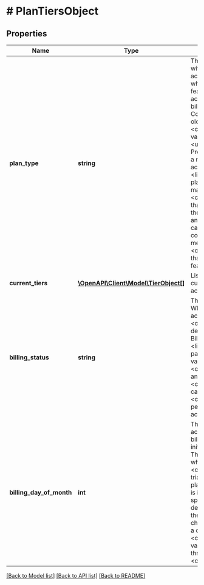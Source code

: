 # # PlanTiersObject

## Properties

Name | Type | Description | Notes
------------ | ------------- | ------------- | -------------
**plan_type** | **string** | The billing plan that is associated with a client&#39;s Constant Contact account. The billing plan determines which Constant Contact product features that the client account can access. If you are not on the latest billing plan, contact the Constant Contact Partner Team. However, older billing plans and &lt;code&gt;plan_type&lt;/code&gt; enum values will continue to be supported. &lt;ul&gt;   &lt;li&gt;&lt;code&gt;TRIAL&lt;/code&gt;: Provides limited product features for a non-billed account and the account has an expiration date.&lt;/li&gt;   &lt;li&gt;&lt;code&gt;BRONZE&lt;/code&gt;: Billable plan that provides basic email and marketing tools.&lt;/li&gt;     &lt;li&gt;&lt;code&gt;SILVER&lt;/code&gt;: Billable plan that provides all features available in the &lt;code&gt;BRONZE&lt;/code&gt; plan, and adds some additional email campaign to features, such as contact segmentation and social media ads integration.&lt;/li&gt;   &lt;li&gt;&lt;code&gt;GOLD&lt;/code&gt;: Billable plan that provides all available product features.&lt;/li&gt; &lt;/ul&gt; | [optional]
**current_tiers** | [**\OpenAPI\Client\Model\TierObject[]**](TierObject.md) | Lists the billing plan tiers that are currently associated with a client account. | [optional]
**billing_status** | **string** | The client&#39;s account billing status. When you first create a client account the &lt;code&gt;billing_status&lt;/code&gt; defaults to &lt;code&gt;Trial&lt;/code&gt;. Billing status values include:   &lt;ul&gt;     &lt;li&gt;&lt;code&gt;Trial&lt;/code&gt; - A non-paying trial client account (default value).&lt;/li&gt;     &lt;li&gt;&lt;code&gt;Open&lt;/code&gt; - An active and paying client account.&lt;/li&gt;     &lt;li&gt;&lt;code&gt;Canceled&lt;/code&gt; - A canceled client account.&lt;/li&gt;     &lt;li&gt;&lt;code&gt;Trial End&lt;/code&gt; - The trial period has ended for this client account.&lt;/li&gt;   &lt;/ul&gt; | [optional]
**billing_day_of_month** | **int** | This property is required when an account is not set up to use single billing. For trial accounts, the value is initially set to &lt;code&gt;null&lt;/code&gt;. The value can only be changed when changing the &lt;code&gt;plan_type&lt;/code&gt; from a trial account to a different type of plan, otherwise the value you enter is ignored. You can choose to enter a specific day of month or except the default value, which is the day that the &lt;code&gt;plan_type&lt;/code&gt; value changes from a trial account plan to a different plan. Valid &lt;code&gt;billing_day_of_month&lt;/code&gt; values include &lt;code&gt;1&lt;/code&gt; through and including &lt;code&gt;31&lt;/code&gt;. | [optional]

[[Back to Model list]](../../README.md#models) [[Back to API list]](../../README.md#endpoints) [[Back to README]](../../README.md)
